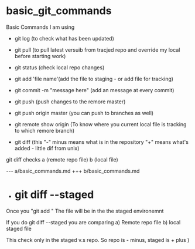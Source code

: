 # basic_git_commands

Basic Commands I am using 
- git log (to check what has been updated)
- git pull (to pull latest versuib from tracjed repo and override my local before starting work)
- git status (check local repo changes)
- git add 'file name'(add the file to staging - or add file for tracking)
- git commit -m "message here" (add an message at every commit)
- git push (push changes to the remore master)  
- git push origin master (you can push to branches as well)
- git remote show origin (To know where you current local file is tracking to which remore branch)

- git diff  (this "-" minus means what is in the repository "+" means what's added - little dif from unix)

git diff checks 
a (remote repo file) 
b (local file)

--- a/basic_commands.md
+++ b/basic_commands.md


- # git diff --staged 

Once you "git add <file>"
The file will be in the the staged environemnt

If you do git diff --staged
you are comparing 
a) Remote repo file
b) local staged file

This check  only in the staged v.s repo. So repo is - minus, staged is + plus  ) 




